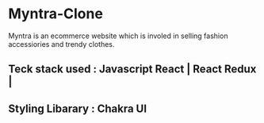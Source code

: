# Myntra-Clone
Myntra is an ecommerce website which is involed in selling fashion accessiories and trendy clothes.

## Teck stack used : Javascript React | React Redux | 
## Styling Libarary : Chakra UI

